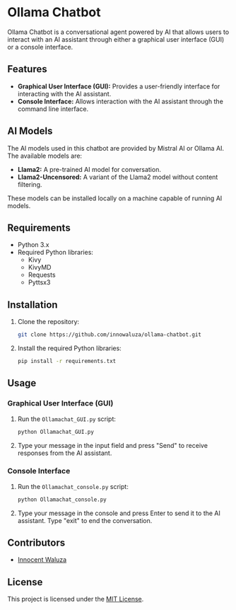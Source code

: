 # Ollama Chatbot

Ollama Chatbot is a conversational agent powered by AI that allows users to interact with an AI assistant through either a graphical user interface (GUI) or a console interface.

## Features

- **Graphical User Interface (GUI):** Provides a user-friendly interface for interacting with the AI assistant.
- **Console Interface:** Allows interaction with the AI assistant through the command line interface.

## AI Models

The AI models used in this chatbot are provided by Mistral AI or Ollama AI. The available models are:

- **Llama2:** A pre-trained AI model for conversation.
- **Llama2-Uncensored:** A variant of the Llama2 model without content filtering.

These models can be installed locally on a machine capable of running AI models.

## Requirements

- Python 3.x
- Required Python libraries:
  - Kivy
  - KivyMD
  - Requests
  - Pyttsx3

## Installation

1. Clone the repository:

    ```bash
    git clone https://github.com/innowaluza/ollama-chatbot.git
    ```

2. Install the required Python libraries:

    ```bash
    pip install -r requirements.txt
    ```

## Usage

### Graphical User Interface (GUI)

1. Run the `Ollamachat_GUI.py` script:

    ```bash
    python Ollamachat_GUI.py
    ```

2. Type your message in the input field and press "Send" to receive responses from the AI assistant.

### Console Interface

1. Run the `Ollamachat_console.py` script:

    ```bash
    python Ollamachat_console.py
    ```

2. Type your message in the console and press Enter to send it to the AI assistant. Type "exit" to end the conversation.

## Contributors

- [Innocent Waluza](https://github.com/inno-waluza)

## License

This project is licensed under the [MIT License](LICENSE).

